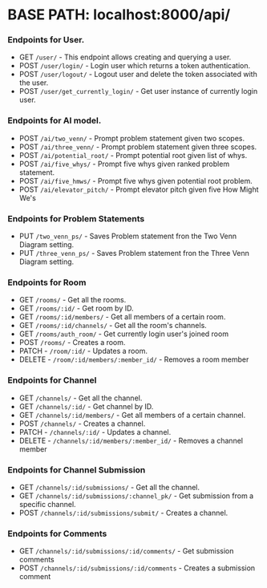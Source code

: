 # BASE PATH: localhost:8000/api/

### Endpoints for User.
- GET `/user/` - This endpoint allows creating and querying a user.
- POST `/user/login/` - Login user which returns a token authentication.
- POST `/user/logout/` - Logout user and delete the token associated with the user.
- POST `/user/get_currently_login/` - Get user instance of currently login user.
  
### Endpoints for AI model.
- POST `/ai/two_venn/` - Prompt problem statement given two scopes.
- POST `/ai/three_venn/` - Prompt problem statement given three scopes.
- POST `/ai/potential_root/` - Prompt potential root given list of whys.
- POST `/ai/five_whys/` - Prompt five whys given ranked problem statement.
- POST `/ai/five_hmws/` - Prompt five whys given potential root problem.
- POST `/ai/elevator_pitch/` - Prompt elevator pitch given five How Might We's

### Endpoints for Problem Statements
- PUT `/two_venn_ps/` - Saves Problem statement fron the Two Venn Diagram setting.
- PUT `/three_venn_ps/` - Saves Problem statement fron the Three Venn Diagram setting.

### Endpoints for Room
- GET `/rooms/` -  Get all the rooms.
- GET `/rooms/:id/` - Get room by ID.
- GET `/rooms/:id/members/` - Get all members of a certain room.
- GET `/rooms/:id/channels/` - Get all the room's channels.
- GET `/rooms/auth_room/` - Get currently login user's joined room
- POST `/rooms/` - Creates a room.
- PATCH - `/room/:id/` - Updates a room.
- DELETE - `/room/:id/members/:member_id/` - Removes a room member

### Endpoints for Channel
- GET `/channels/` -  Get all the channel.
- GET `/channels/:id/` - Get channel by ID.
- GET `/channels/:id/members/` - Get all members of a certain channel.
- POST `/channels/` - Creates a channel.
- PATCH - `/channels/:id/` - Updates a channel.
- DELETE - `/channels/:id/members/:member_id/` - Removes a channel member

### Endpoints for Channel Submission
- GET `/channels/:id/submissions/` -  Get all the channel.
- GET `/channels/:id/submissions/:channel_pk/` -  Get submission from a specific channel. 
- POST `/channels/:id/submissions/submit/` - Creates a channel.

### Endpoints for Comments
- GET `/channels/:id/submissions/:id/comments/` - Get submission comments
- POST `/channels/:id/submissions/:id/comments` - Creates a submission comment